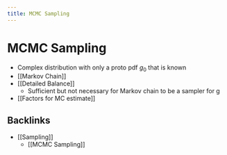 ```yaml
---
title: MCMC Sampling
---
```


# MCMC Sampling
- Complex distribution with only a proto pdf $g_{0}$ that is known
- [[Markov Chain]]
- [[Detailed Balance]]
	- Sufficient but not necessary for Markov chain to be a sampler for g
- [[Factors for MC estimate]]
## Backlinks
* [[Sampling]]
	* [[MCMC Sampling]]

